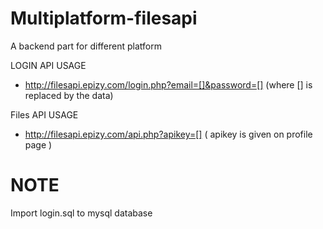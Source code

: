 # Multiplatform-filesapi
A backend part for different platform

LOGIN API USAGE
- http://filesapi.epizy.com/login.php?email=[]&password=[]  (where [] is replaced by the data)

Files API USAGE
- http://filesapi.epizy.com/api.php?apikey=[]   ( apikey is given on profile page )

# NOTE
Import login.sql to mysql database
